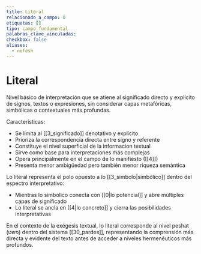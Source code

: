 ```yaml
---
title: Literal
relacionado_a_campo: 0
etiquetas: []
tipo: campo_fundamental
palabras_clave_vinculadas: 
checkbox: false
aliases:
  - nefesh
---
```


# Literal

Nivel básico de interpretación que se atiene al significado directo y explícito de signos, textos o expresiones, sin considerar capas metafóricas, simbólicas o contextuales más profundas.

Características:
- Se limita al [[3_significado]] denotativo y explícito
- Prioriza la correspondencia directa entre signo y referente
- Constituye el nivel superficial de la informacion textual
- Sirve como base para interpretaciones más complejas
- Opera principalmente en el campo de lo manifiesto ([[4]])
- Presenta menor ambigüedad pero también menor riqueza semántica

Lo literal representa el polo opuesto a lo [[3_simbolo|simbólico]] dentro del espectro interpretativo:
- Mientras lo simbólico conecta con [[0|lo potencial]] y abre múltiples capas de significado
- Lo literal se ancla en [[4|lo concreto]] y cierra las posibilidades interpretativas

En el contexto de la exégesis textual, lo literal corresponde al nivel peshat (פשט) dentro del sistema [[30_pardes]], representando la comprensión más directa y evidente del texto antes de acceder a niveles hermenéuticos más profundos.
